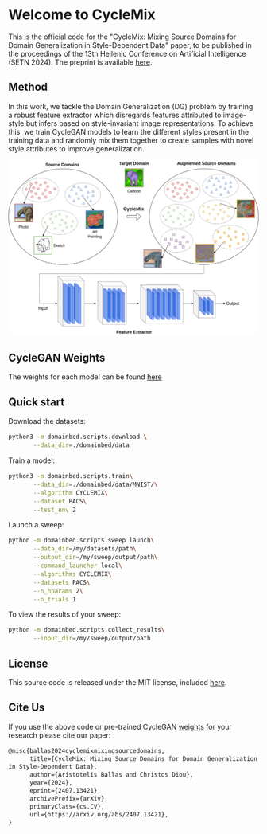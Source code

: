 # Welcome to CycleMix
This is the official code for the "CycleMix: Mixing Source Domains for Domain 
Generalization in Style-Dependent Data" paper, to be published in the proceedings of 
the 13th Hellenic Conference on Artificial Intelligence (SETN 2024).
The preprint is available [here](https://arxiv.org/abs/2407.13421).

## Method
In this work, we tackle the Domain Generalization (DG) 
problem by training a robust feature extractor which disregards features attributed 
to image-style but infers based on style-invariant image representations. To achieve this, 
we train CycleGAN models to learn the different styles present in the training data and 
randomly mix them together to create samples with novel style attributes to improve 
generalization. 

<img src="assets/cyclemix.png" alt="drawing"/>

## CycleGAN Weights
The weights for each model can be found [here](domainbed/cyclegan/weights/PACS/)

## Quick start

Download the datasets:

```sh
python3 -m domainbed.scripts.download \
       --data_dir=./domainbed/data
```

Train a model:

```sh
python3 -m domainbed.scripts.train\
       --data_dir=./domainbed/data/MNIST/\
       --algorithm CYCLEMIX\
       --dataset PACS\
       --test_env 2
```

Launch a sweep:

```sh
python -m domainbed.scripts.sweep launch\
       --data_dir=/my/datasets/path\
       --output_dir=/my/sweep/output/path\
       --command_launcher local\
       --algorithms CYCLEMIX\
       --datasets PACS\
       --n_hparams 2\
       --n_trials 1
```

To view the results of your sweep:

````sh
python -m domainbed.scripts.collect_results\
       --input_dir=/my/sweep/output/path
````

## License

This source code is released under the MIT license, included [here](LICENSE).


## Cite Us
If you use the above code or pre-trained CycleGAN [weights](domainbed/cyclegan/weights/PACS/) for your research please cite our paper:
```citation
@misc{ballas2024cyclemixmixingsourcedomains,
      title={CycleMix: Mixing Source Domains for Domain Generalization in Style-Dependent Data}, 
      author={Aristotelis Ballas and Christos Diou},
      year={2024},
      eprint={2407.13421},
      archivePrefix={arXiv},
      primaryClass={cs.CV},
      url={https://arxiv.org/abs/2407.13421}, 
}
```
